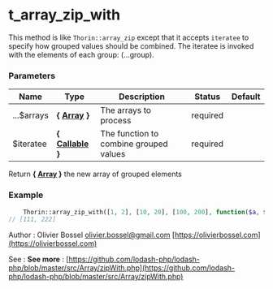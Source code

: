 # t_array_zip_with

This method is like `Thorin::array_zip` except that it accepts `iteratee` to specify
how grouped values should be combined. The iteratee is invoked with the
elements of each group: (...group).



### Parameters
Name  |  Type  |  Description  |  Status  |  Default
------------  |  ------------  |  ------------  |  ------------  |  ------------
...$arrays  |  **{ [Array](http://php.net/manual/en/language.types.array.php) }**  |  The arrays to process  |  required  |
$iteratee  |  **{ [Callable](http://php.net/manual/en/language.types.callable.php) }**  |  The function to combine grouped values  |  required  |

Return **{ [Array](http://php.net/manual/en/language.types.array.php) }** the new array of grouped elements

### Example
```php
	Thorin::array_zip_with([1, 2], [10, 20], [100, 200], function($a, $b, $c) { return $a + $b + $c; });
// [111, 222]
```
Author : Olivier Bossel [olivier.bossel@gmail.com](mailto:olivier.bossel@gmail.com) [https://olivierbossel.com](https://olivierbossel.com)

See : **See more** : [https://github.com/lodash-php/lodash-php/blob/master/src/Array/zipWith.php](https://github.com/lodash-php/lodash-php/blob/master/src/Array/zipWith.php)